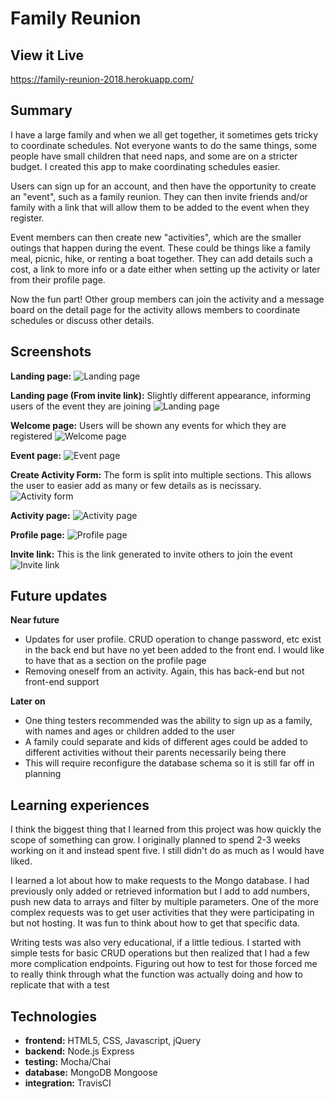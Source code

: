 # Family Reunion

## View it Live
https://family-reunion-2018.herokuapp.com/

## Summary
I have a large family and when we all get together, it sometimes gets tricky to coordinate schedules. Not everyone wants to do the same things, some people have small children that need naps, and some are on a stricter budget. I created this app to make coordinating schedules easier.

Users can sign up for an account, and then have the opportunity to create an "event", such as a family reunion. They can then invite friends and/or family with a link that will allow them to be added to the event when they register. 

Event members can then create new "activities", which are the smaller outings that happen during the event. These could be things like a family meal, picnic, hike, or renting a boat together. They can add details such a cost, a link to more info or a date either when setting up the activity or later from their profile page. 

Now the fun part! Other group members can join the activity and a message board on the detail page for the activity allows members to coordinate schedules or discuss other details.

## Screenshots

**Landing page:**
![Landing page](/public/images/screenshots/landing-page.PNG)

**Landing page (From invite link):**
Slightly different appearance, informing users of the event they are joining
![Landing page](public/images/screenshots/invite-landing-page.PNG)

**Welcome page:**
Users will be shown any events for which they are registered
![Welcome page](public/images/screenshots/welcome-page.PNG)

**Event page:**
![Event page](public/images/screenshots/event-page.PNG)

**Create Activity Form:**
The form is split into multiple sections. This allows the user to easier add as many or few details as is necissary.
![Activity form](public/images/screenshots/new-activity.PNG)

**Activity page:**
![Activity page](public/images/screenshots/activity-page.PNG)

**Profile page:**
![Profile page](public/images/screenshots/profile-page.PNG)

**Invite link:**
This is the link generated to invite others to join the event
![Invite link](public/images/screenshots/invite-link.PNG)

## Future updates
**Near future**
* Updates for user profile. CRUD operation to change password, etc exist in the back end but have no yet been added to the front end. I would like to have that as a section on the profile page
* Removing oneself from an activity. Again, this has back-end but not front-end support

**Later on**
* One thing testers recommended was the ability to sign up as a family, with names and ages or children added to the user
* A family could separate and kids of different ages could be added to different activities without their parents necessarily being there
* This will require reconfigure the database schema so it is still far off in planning

## Learning experiences
I think the biggest thing that I learned from this project was how quickly the scope of something can grow. I originally planned to spend 2-3 weeks working on it and instead spent five. I still didn't do as much as I would have liked.

I learned a lot about how to make requests to the Mongo database. I had previously only added or retrieved information but I add to add numbers, push new data to arrays and filter by multiple parameters. One of the more complex requests was to get user activities that they were participating in but not hosting. It was fun to think about how to get that specific data.

Writing tests was also very educational, if a little tedious. I started with simple tests for basic CRUD operations but then realized that I had a few more complication endpoints. Figuring out how to test for those forced me to really think through what the function was actually doing and how to replicate that with a test

## Technologies
* **frontend:** HTML5, CSS, Javascript, jQuery
* **backend:** Node.js Express
* **testing:** Mocha/Chai
* **database:** MongoDB Mongoose
* **integration:** TravisCI